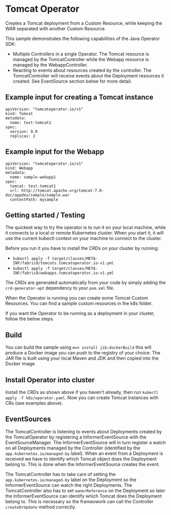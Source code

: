 # Tomcat Operator

Creates a Tomcat deployment from a Custom Resource, while keeping the WAR separated with another Custom Resource.

This sample demonstrates the following capabilities of the Java Operator SDK:
* Multiple Controllers in a single Operator. The Tomcat resource is managed by the TomcatController while the Webapp
resource is managed by the WebappController.
* Reacting to events about resources created by the controller. The TomcatController will receive events about the
Deployment resources it created. See EventSource section below for more detail. 

## Example input for creating a Tomcat instance
```
apiVersion: "tomcatoperator.io/v1"
kind: Tomcat
metadata:
  name: test-tomcat1
spec:
  version: 9.0
  replicas: 2
```

## Example input for the Webapp
```
apiVersion: "tomcatoperator.io/v1"
kind: Webapp
metadata:
  name: sample-webapp1
spec:
  tomcat: test-tomcat1
  url: http://tomcat.apache.org/tomcat-7.0-doc/appdev/sample/sample.war
  contextPath: mysample
```

## Getting started / Testing

The quickest way to try the operator is to run it on your local machine, while it connects to a
local or remote Kubernetes cluster. When you start it, it will use the current kubectl context on
your machine to connect to the cluster.

Before you run it you have to install the CRDs on your cluster by running:
- `kubectl apply -f target/classes/META-INF/fabric8/tomcats.tomcatoperator.io-v1.yml`
- `kubectl apply -f target/classes/META-INF/fabric8/webapps.tomcatoperator.io-v1.yml`

The CRDs are generated automatically from your code by simply adding the `crd-generator-apt`
dependency to your `pom.xml` file.

When the Operator is running you can create some Tomcat Custom Resources. You can find a sample
custom resources in the k8s folder.

If you want the Operator to be running as a deployment in your cluster, follow the below steps.

## Build

You can build the sample using `mvn install jib:dockerBuild` this will produce a Docker image you
can push to the registry of your choice. The JAR file is built using your local Maven and JDK and
then copied into the Docker image.

## Install Operator into cluster

Install the CRDs as shown above if you haven't already, then
run `kubectl apply -f k8s/operator.yaml`. Now you can create Tomcat instances with CRs (see examples
above).

## EventSources
The TomcatController is listening to events about Deployments created by the TomcatOperator by registering a
InformerEventSource with the EventSourceManager. The InformerEventSource will in turn register a watch on
all Deployments managed by the Controller (identified by the `app.kubernetes.io/managed-by` label). 
When an event from a Deployment is received we have to identify which Tomcat object does the Deployment
belong to. This is done when the InformerEventSource creates the event.

The TomcatController has to take care of setting the `app.kubernetes.io/managed-by` label on the Deployment so the
InformerEventSource can watch the right Deployments.
The TomcatController also has to set `ownerReference` on the Deployment so later the InformerEventSource can 
identify which Tomcat does the Deployment belong to. This is necessary so the frameowork can call the Controller
`createOrUpdate` method correctly.

